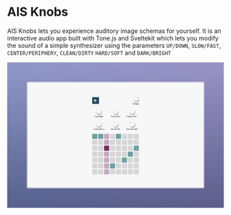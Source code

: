 # AIS Knobs

AIS Knobs lets you experience auditory image schemas for yourself.
It is an interactive audio app built with Tone.js and Sveltekit which lets you modify
the sound of a simple synthesizer using the parameters `UP/DOWN`, `SLOW/FAST`, `CENTER/PERIPHERY`, `CLEAN/DIRTY` `HARD/SOFT` and `DARK/BRIGHT`

![](./assets/screenshot.jpeg)
